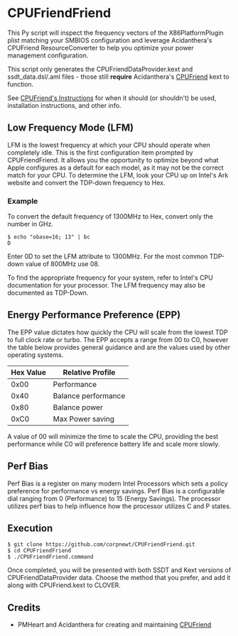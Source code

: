 # CPUFriendFriend

This Py script will inspect the frequency vectors of the X86PlatformPlugin plist matching your SMBIOS configuration and leverage Acidanthera's CPUFriend ResourceConverter to help you optimize your power management configuration.

This script only generates the CPUFriendDataProvider.kext and ssdt_data.dsl/.aml files - those still **require** Acidanthera's [CPUFriend](https://github.com/acidanthera/CPUFriend) kext to function.

See [CPUFriend's Instructions](https://github.com/acidanthera/CPUFriend/blob/master/Instructions.md) for when it should (or shouldn't) be used, installation instructions, and other info.

## Low Frequency Mode (LFM)

LFM is the lowest frequency at which your CPU should operate when completely idle.  This is the first configuration item prompted by CPUFriendFriend.  It allows you the opportunity to optimize beyond what Apple configures as a default for each model, as it may not be the correct match for your CPU.  To determine the LFM, look your CPU up on Intel's Ark website and convert the TDP-down frequency to Hex.

### Example
To convert the default frequency of 1300MHz to Hex, convert only the number in GHz.

```
$ echo "obase=16; 13" | bc
D
```

Enter 0D to set the LFM attribute to 1300MHz.  For the most common TDP-down value of 800MHz use 08.

To find the appropriate frequency for your system, refer to Intel's CPU documentation for your processor.  The LFM frequency may also be documented as TDP-Down.

## Energy Performance Preference (EPP)

The EPP value dictates how quickly the CPU will scale from the lowest TDP to full clock rate or turbo.  The EPP accepts a range from 00 to C0, however the table below provides general guidance and are the values used by other operating systems.

|Hex Value|Relative Profile|
|---|---|
|0x00|Performance|
|0x40|Balance performance|
|0x80|Balance power|
|0xC0|Max Power saving|

A value of 00 will minimize the time to scale the CPU, providing the best performance while C0 will preference battery life and scale more slowly.

## Perf Bias

Perf Bias is a register on many modern Intel Processors which sets a policy preference for performance vs energy savings.  Perf Bias is a configurable dial ranging from 0 (Performance) to 15 (Energy Savings).  The processor utilizes perf bias to help influence how the processor utilizes C and P states.

## Execution

```
$ git clone https://github.com/corpnewt/CPUFriendFriend.git
$ cd CPUFriendFriend
$ ./CPUFriendFriend.command
```

Once completed, you will be presented with both SSDT and Kext versions of CPUFriendDataProvider data.  Choose the method that you prefer, and add it along with CPUFriend.kext to CLOVER.

## Credits

- PMHeart and Acidanthera for creating and maintaining [CPUFriend](https://github.com/acidanthera/CPUFriend)
